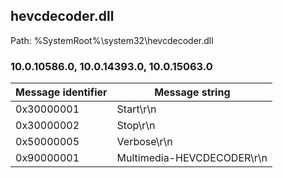 ## hevcdecoder.dll

Path: %SystemRoot%\system32\hevcdecoder.dll

### 10.0.10586.0, 10.0.14393.0, 10.0.15063.0

Message identifier | Message string
--- | ---
0x30000001 | Start\r\n
0x30000002 | Stop\r\n
0x50000005 | Verbose\r\n
0x90000001 | Multimedia-HEVCDECODER\r\n
